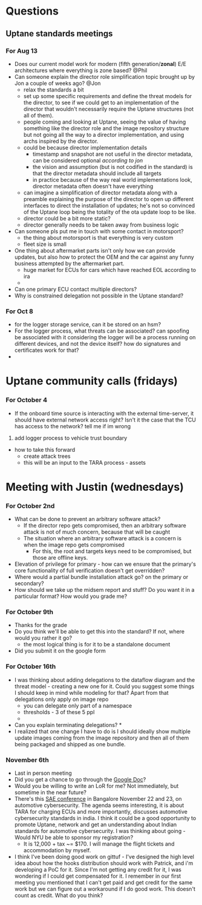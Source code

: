 # Questions

## Uptane standards meetings
### For Aug 13
* Does our current model work for modern (fifth generation/**zonal**) E/E architectures where everything is zone based? @Phil 
* Can someone explain the director role simplification topic brought up by Jon a couple of weeks ago? @Jon
  * relax the standards a bit
  * set up some specific requirements and define the threat models for the director, to see if we could get to an implementation of the director that wouldn't necessarily require the Uptane structures (not all of them). 
  * people coming and looking at Uptane, seeing the value of having something like the director role and the image repository structure but not going all the way to a director implementation, and using archs inspired by the director. 
  * could be because director implementation details 
    * timestamp and snapshot are not useful in the director metadata, can be considered optional _according to jon_
    * the vision and assumption (but is not codified in the standard) is that the director metadata should include all targets
    * in practice because of the way real world implementations look, director metadata often doesn't have everything
  * can imagine a simplification of director metadata along with a preamble explaining the purpose of the director to open up different interfaces to direct the installation of updates; he's not so convinced of the Uptane loop being the totality of the ota update loop to be like. 
  * director could be a bit more static? 
  * director generally needs to be taken away from business logic
* Can someone pls put me in touch with some contact in motorsport?
  * the thing about motorsport is that everything is very custom
  * fleet size is small
* One thing about aftermarket parts isn't only how we can provide updates, but also how to protect the OEM and the car against any funny business attempted by the aftermarket part. 
  * huge market for ECUs for cars which have reached EOL according to ira
  * 
* Can one primary ECU contact multiple directors? 
* Why is constrained delegation not possible in the Uptane standard?

### For Oct 8
* for the logger storage service, can it be stored on an hsm?
* For the logger process, what threats can be associated? can spoofing be associated with it considering the logger will be a process running on different devices, and not the device itself? how do signatures and certificates work for that?
* 


# Uptane community calls (fridays)
### For October 4
* If the onboard time source is interacting with the external time-server, it should have external network access right? Isn't it the case that the TCU has access to the network? tell me if im wrong
1. add logger process to vehicle trust boundary 
* how to take this forward
  * create attack trees
  * this will be an input to the TARA process - assets


# Meeting with Justin (wednesdays)
### For October 2nd
* What can be done to prevent an arbitrary software attack?
  * If the director repo gets compromised, then an arbitrary software attack is not of much concern, because that will be caught 
  * The situation where an arbitrary software attack is a concern is when the image repo gets compromised
    * For this, the root and targets keys need to be compromised, but those are offline keys.
* Elevation of privilege for primary - how can we ensure that the primary's core functionality of full verification doesn't get overridden?
* Where would a partial bundle installation attack go? on the primary or secondary?
* How should we take up the midsem report and stuff? Do you want it in a particular format? How would you grade me? 

### For October 9th
* Thanks for the grade
* Do you think we'll be able to get this into the standard? If not, where would you rather it go?
  * the most logical thing is for it to be a standalone document
* Did you submit it on the google form

### For October 16th
* I was thinking about adding delegations to the dataflow diagram and the threat model - creating a new one for it. Could you suggest some things I should keep in mind while modeling for that? Apart from that delegations only apply on image repo
  * you can delegate only part of a namespace
  * thresholds - 3 of these 5 ppl 
  * 
* Can you explain terminating delegations? 
  * 
* I realized that one change I have to do is I should ideally show multiple update images coming from the image repository and then all of them being packaged and shipped as one bundle. 

### November 6th
* Last in person meeting
* Did you get a chance to go through the [Google Doc](https://docs.google.com/document/d/1qvwMfmPXuJJko51OcnTHaV-s3GYYVfpgfMq_4CGSr5k/edit?tab=t.0#heading=h.jw29vkrdvnh9)?
* Would you be willing to write an LoR for me? Not immediately, but sometime in the near future?
* There's this [SAE conference](https://saeindia.zohobackstage.in/Automotive-Cybersecurity) in Bangalore November 22 and 23, on automotive cybersecurity. The agenda seems interesting, it is about TARA for charging ECUs and more importantly, discusses automotive cybersecurity standards in india. I think it could be a good opportunity to promote Uptane, network and get an understanding about Indian standards for automotive cybersecurity. I was thinking about going - Would NYU be able to sponsor my registration? 
  * It is 12,000 + tax ~= $170. I will manage the flight tickets and accommodation by myself.
* I think I've been doing good work on gittuf - I've designed the high level idea about how the hooks distribution should work with Patrick, and i'm developing a PoC for it. Since I'm not getting any credit for it, I was wondering if I could get compensated for it. I remember in our first meeting you mentioned that I can't get paid and get credit for the same work but we can figure out a workaround if I do good work. This doesn't count as credit. What do you think?